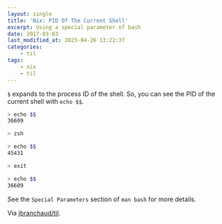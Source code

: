 ```yaml
---
layout: single
title: 'Nix: PID Of The Current Shell'
excerpt: Using a special parameter of bash
date: 2017-03-03
last_modified_at: 2023-04-26 13:22:37
categories:
    - til
tags:
    - nix
    - til
---
```


`$` expands to the process ID of the shell. So, you can see the PID of the
current shell with `echo $$`.

```bash
> echo $$
36609

> zsh

> echo $$
45431

> exit

> echo $$
36609
```

See the `Special Parameters` section of `man bash` for more details.

Via [jbranchaud/til](https://github.com/jbranchaud/til).

